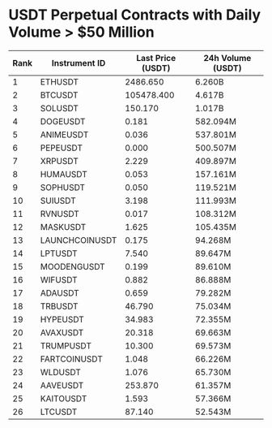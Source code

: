 # USDT Perpetual Contracts with Daily Volume > $50 Million

| Rank | Instrument ID | Last Price (USDT) | 24h Volume (USDT) |
|------|---------------|-------------------|-------------------|
| 1 | ETHUSDT | 2486.650 | 6.260B |
| 2 | BTCUSDT | 105478.400 | 4.617B |
| 3 | SOLUSDT | 150.170 | 1.017B |
| 4 | DOGEUSDT | 0.181 | 582.094M |
| 5 | ANIMEUSDT | 0.036 | 537.801M |
| 6 | PEPEUSDT | 0.000 | 500.507M |
| 7 | XRPUSDT | 2.229 | 409.897M |
| 8 | HUMAUSDT | 0.053 | 157.161M |
| 9 | SOPHUSDT | 0.050 | 119.521M |
| 10 | SUIUSDT | 3.198 | 111.993M |
| 11 | RVNUSDT | 0.017 | 108.312M |
| 12 | MASKUSDT | 1.625 | 105.435M |
| 13 | LAUNCHCOINUSDT | 0.175 | 94.268M |
| 14 | LPTUSDT | 7.540 | 89.647M |
| 15 | MOODENGUSDT | 0.199 | 89.610M |
| 16 | WIFUSDT | 0.882 | 86.888M |
| 17 | ADAUSDT | 0.659 | 79.282M |
| 18 | TRBUSDT | 46.790 | 75.034M |
| 19 | HYPEUSDT | 34.983 | 72.355M |
| 20 | AVAXUSDT | 20.318 | 69.663M |
| 21 | TRUMPUSDT | 10.300 | 69.573M |
| 22 | FARTCOINUSDT | 1.048 | 66.226M |
| 23 | WLDUSDT | 1.076 | 65.730M |
| 24 | AAVEUSDT | 253.870 | 61.357M |
| 25 | KAITOUSDT | 1.593 | 57.366M |
| 26 | LTCUSDT | 87.140 | 52.543M |
